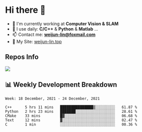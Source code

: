 # Hi there 👋

<!--
**Weijun-Lin/Weijun-Lin** is a ✨ _special_ ✨ repository because its `README.md` (this file) appears on your GitHub profile.

Here are some ideas to get you started:

- 🔭 I’m currently working on ...
- 🌱 I’m currently learning ...
- 👯 I’m looking to collaborate on ...
- 🤔 I’m looking for help with ...
- 💬 Ask me about ...
- 📫 How to reach me: ...
- 😄 Pronouns: ...
- ⚡ Fun fact: ...
-->

- 🏢 I'm currently working at **Computer Vision & SLAM**
- 🚀 I use daily: **C/C++** & **Python** & **Matlab** ...
- 📫 Contact me: **weijun-lin@foxmail.com**
- 🔗 My Site: [weijun-lin.top](weijun-lin.top)

  

## Repos Info
![](https://github-readme-stats.vercel.app/api?username=Weijun-Lin&theme=cobalt)

## 📊 Weekly Development Breakdown

<!--START_SECTION:waka-->
```text
Week: 18 December, 2021 - 24 December, 2021

C++      5 hrs 11 mins   ███████████████▒░░░░░░░░░   61.87 % 
Python   2 hrs 23 mins   ███████░░░░░░░░░░░░░░░░░░   28.61 % 
CMake    33 mins         █▓░░░░░░░░░░░░░░░░░░░░░░░   06.68 % 
Text     12 mins         ▓░░░░░░░░░░░░░░░░░░░░░░░░   02.47 % 
C        1 min           ░░░░░░░░░░░░░░░░░░░░░░░░░   00.36 % 
```
<!--END_SECTION:waka-->
